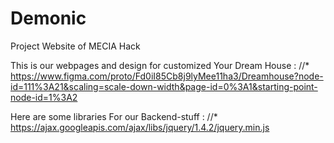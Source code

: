 # Demonic
Project Website of MECIA Hack

This is our webpages and design for customized Your Dream House : //* https://www.figma.com/proto/Fd0iI85Cb8j9lyMee11ha3/Dreamhouse?node-id=111%3A21&scaling=scale-down-width&page-id=0%3A1&starting-point-node-id=1%3A2 


Here are some libraries For our Backend-stuff : //* https://ajax.googleapis.com/ajax/libs/jquery/1.4.2/jquery.min.js
